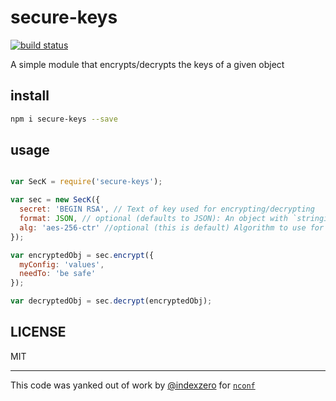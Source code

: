 # secure-keys

[![build
status](https://secure.travis-ci.org/jcrugzz/secure-keys.svg)](http://travis-ci.org/jcrugzz/secure-keys)

A simple module that encrypts/decrypts the keys of a given object

## install
```sh
npm i secure-keys --save
```

## usage

```js

var SecK = require('secure-keys');

var sec = new SecK({
  secret: 'BEGIN RSA', // Text of key used for encrypting/decrypting
  format: JSON, // optional (defaults to JSON): An object with `stringify` and `parse` methods
  alg: 'aes-256-ctr' //optional (this is default) Algorithm to use for encrypt/decrypt
});

var encryptedObj = sec.encrypt({
  myConfig: 'values',
  needTo: 'be safe'
});

var decryptedObj = sec.decrypt(encryptedObj);
```

## LICENSE
MIT

---------------

This code was yanked out of work by
[@indexzero](https://github.com/indexzero) for
[`nconf`](https://github.com/indexzero/nconf)
